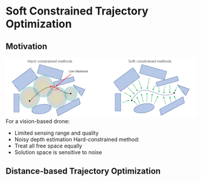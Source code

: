 # Soft Constrained Trajectory Optimization
## Motivation
![](../Resource/soft_constrained_trajectory_optimization_img_1.png)
For a vision-based drone:
+ Limited sensing range and quality
+ Noisy depth estimation
Hard-constrained method:
+ Treat all free space equally
+ Solution space is sensitive to noise

## Distance-based Trajectory Optimization
